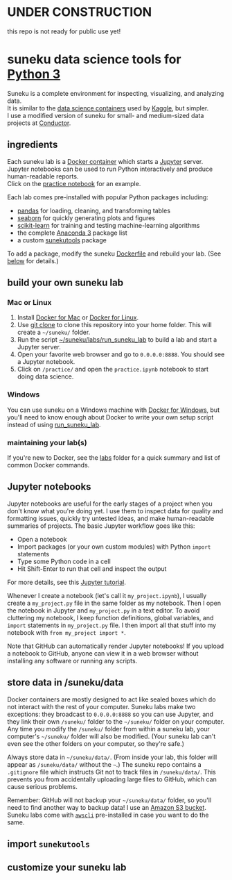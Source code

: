 # UNDER CONSTRUCTION #
this repo is not ready for public use yet!

# suneku data science tools for [Python 3](https://www.python.org/) 

Suneku is a complete environment for inspecting, visualizing, and analyzing data.  
It is similar to the [data science containers](http://blog.kaggle.com/2016/02/05/how-to-get-started-with-data-science-in-containers/) used by [Kaggle](https://www.kaggle.com/), but simpler.   
I use a modified version of suneku for small- and medium-sized data projects at [Conductor](https://www.conductor.com/).

## ingredients

Each suneku lab is a [Docker container](https://www.docker.com/what-docker) which starts a [Jupyter](http://jupyter.org/) server.  
Jupyter notebooks can be used to run Python interactively and produce human-readable reports.  
Click on the [practice notebook](https://github.com/samkennerly/suneku/blob/master/practice/practice.ipynb) for an example.

Each lab comes pre-installed with popular Python packages including:
* [pandas](http://pandas.pydata.org/) for loading, cleaning, and transforming tables
* [seaborn](http://seaborn.pydata.org/) for quickly generating plots and figures
* [scikit-learn](http://scikit-learn.org/stable/) for training and testing machine-learning algorithms
* the complete [Anaconda 3](https://docs.continuum.io/anaconda/pkg-docs) package list
* a custom [sunekutools](https://github.com/samkennerly/suneku/tree/master/sunekutools) package

To add a package, modify the suneku [Dockerfile](https://github.com/samkennerly/suneku/blob/master/labs/latest/Dockerfile) and rebuild your lab. (See [below](https://github.com/samkennerly/suneku/blob/master/README.md#customize-your-suneku-lab) for details.)


## build your own suneku lab

### Mac or Linux
1. Install [Docker for Mac](https://docs.docker.com/docker-for-mac/) or [Docker for Linux](https://docs.docker.com/engine/installation/linux/).
2. Use [git clone](https://help.github.com/articles/cloning-a-repository/) to clone this repository into your home folder.  This will create a `~/suneku/` folder.
3. Run the script [~/suneku/labs/run_suneku_lab](https://github.com/samkennerly/suneku/blob/master/labs/run_suneku_lab) to build a lab and start a Jupyter server.
4. Open your favorite web browser and go to `0.0.0.0:8888`. You should see a Jupyter notebook.
5. Click on `/practice/` and open the `practice.ipynb` notebook to start doing data science.

### Windows
You can use suneku on a Windows machine with [Docker for Windows](https://docs.docker.com/docker-for-windows/), but you'll need to know enough about Docker to write your own setup script instead of using [run_suneku_lab](https://github.com/samkennerly/suneku/blob/master/labs/run_suneku_lab).

### maintaining your lab(s)

If you're new to Docker, see the [labs](https://github.com/samkennerly/suneku/tree/master/labs) folder for a quick summary and list of common Docker commands.


## Jupyter notebooks

Jupyter notebooks are useful for the early stages of a project when you don't know what you're doing yet. I use them to inspect data for quality and formatting issues, quickly try untested ideas, and make human-readable summaries of projects. The basic Jupyter workflow goes like this:

* Open a notebook
* Import packages (or your own custom modules) with Python `import` statements
* Type some Python code in a cell
* Hit Shift-Enter to run that cell and inspect the output

For more details, see this [Jupyter tutorial](http://nbviewer.jupyter.org/github/jupyter/notebook/blob/master/docs/source/examples/Notebook/Notebook%20Basics.ipynb).

Whenever I create a notebook (let's call it `my_project.ipynb`), I usually create a `my_project.py` file in the same folder as my notebook. Then I open the notebook in Jupyter and `my_project.py` in a text editor. To avoid cluttering my notebook, I keep function definitions, global variables, and `import` statements in `my_project.py` file. I then import all that stuff into my notebook with `from my_project import *`.

Note that GitHub can automatically render Jupyter notebooks! If you upload a notebook to GitHub, anyone can view it in a web browser without installing any software or running any scripts. 


## store data in /suneku/data

Docker containers are mostly designed to act like sealed boxes which do not interact with the rest of your computer. Suneku labs make two exceptions: they broadcast to `0.0.0.0:8888` so you can use Jupyter, and they link their own `/suneku/` folder to the `~/suneku/` folder on your computer. Any time you modify the `/suneku/` folder from within a suneku lab, your computer's `~/suneku/` folder will also be modified. (Your suneku lab can't even see the other folders on your computer, so they're safe.)

Always store data in `~/suneku/data/`. (From inside your lab, this folder will appear as `/suneku/data/` without the `~`.) The suneku repo contains a `.gitignore` file which instructs Git not to track files in `/suneku/data/`. This prevents you from accidentally uploading large files to GitHub, which can cause serious problems.

Remember: GitHub will not backup your `~/suneku/data/` folder, so you'll need to find another way to backup data! I use an [Amazon S3 bucket](https://aws.amazon.com/s3/). Suneku labs come with [`awscli`](https://aws.amazon.com/cli/) pre-installed in case you want to do the same.


## import `sunekutools`

## customize your suneku lab
